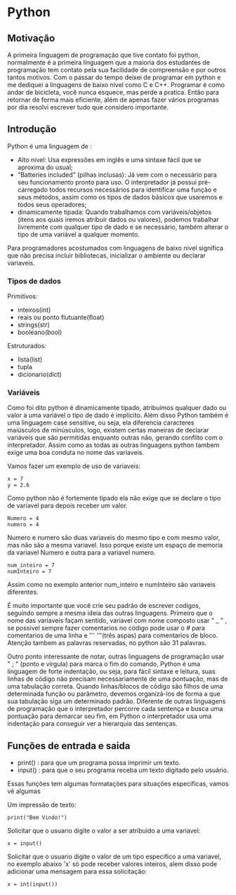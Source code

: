 # Python

## Motivação

A primeira linguagem de programação que tive contato foi python, normalmente é a primeira linguagem que a maioria dos estudantes de programação tem contato pela sua facilidade de compreensão
e por outros tantos motivos. Com o passar do tempo deixei de programar em python e me dediquei a linguagens de baixo nivel como C e C++.
Programar é como andar de bicicleta, você nunca esquece, mas perde a pratica. Então para retornar de forma mais eficiente, além de apenas fazer vários programas por dia resolvi escrever tudo que considero importante. 

## Introdução

Python é uma linguagem de :
- Alto nivel: Usa expressões em inglês e uma sintaxe fácil que se aproxima do usual;
- “Batteries included” (pilhas inclusas): Já vem com o necessário para seu funcionamento pronto para uso. O interpretador já possui pré-carregado todos recursos necessários para identificar uma função e seus métodos, assim como os tipos de dados básicos que usaremos e todos seus operadores;
- dinamicamente tipada: Quando trabalhamos com variáveis/objetos (itens aos quais iremos atribuir dados ou valores), podemos trabalhar livremente com qualquer tipo de dado e se necessário, também alterar o tipo de uma variável a qualquer momento.

Para programadores acostumados com linguagens de baixo nivel significa que não precisa incluir bibliotecas, inicializar o ambiente ou declarar variaveis.

### Tipos de dados

Primitivos:
- inteiros(int)
- reais ou ponto flutuante(float)
- strings(str)
- booleano(bool)

Estruturados:
- lista(list)
- tupla
- dicionario(dict)

### Variáveis

Como foi dito python é dinamicamente tipado, atribuímos qualquer dado ou valor a uma variável o tipo de dado é implícito. Além disso Python também é uma linguagem case sensitive, ou seja,
ela diferencia caracteres maiúsculos de minúsculos, logo, existem certas maneiras de declarar variáveis que são permitidas enquanto outras não, gerando conflito com o interpretador.
Assim como as todas as outras linguagens python tambem exige uma boa conduta no nome das variaveis.

Vamos fazer um exemplo de uso de variaveis:

```
x = 7
y = 2.6
```

Como python não é fortemente tipado ela não exige que se declare o tipo de variavel para depois receber um valor. 

```
Numero = 4
numero = 4
```
Numero e numero são duas variaveis do mesmo tipo e com mesmo valor, mas não são a mesma variavel. Isso porque existe um espaço de memoria da variavel Numero e outra para a variavel numero.

```
num_inteiro = 7
numInteiro = 7
```
Assim como no exemplo anterior num_inteiro e numInteiro são variaveis diferentes. 

É muito importante que você crie seu padrão de escrever codigos, seguindo sempre a mesma ideia das outras linguagens. Primeiro que o nome das variaveis façam sentido, variavel com nome composto usar " _ " , se possivel sempre fazer comentarios no código pode usar o # para comentarios de uma linha e ''' '''(três aspas) para comentarios de bloco. Atenção tambem as palavras reservadas, no python são 31 palavras.

Outro ponto interessante de notar, outras linguagens de programação usar " ; " (ponto e virgula) para marca o fim do comando, Python é uma linguagem de forte indentação, ou seja, para
fácil sintaxe e leitura, suas linhas de código não precisam necessariamente de uma pontuação, mas de uma tabulação correta. Quando linhas/blocos de código são filhos de uma determinada
função ou parâmetro, devemos organizá-los de forma a que sua tabulação siga um determinado padrão. Diferente de outras linguagens de programação que o interpretador percorre cada sentença e busca uma pontuação para demarcar seu fim, em Python o interpretador usa uma indentação para conseguir ver a hierarquia das sentenças.

##  Funções de entrada e saida

- print() : para que um programa possa imprimir um texto.
- input() : para que o seu programa receba um texto digitado pelo usuário.

Essas funções tem algumas formatações para situações especificas, vamos vê algumas

Um impressão de texto:
```
print("Bem Vindo!")
```

Solicitar que o usuario digite o valor a ser atribuido a uma variavel:
```
x = input()
```
Solicitar que o usuario digite o valor de um tipo especifico a uma variavel, no exemplo abaixo 'x' só pode receber valores inteiros, alem disso pode adicionar uma mensagem para essa solicitação:
```
x = int(input())
```

